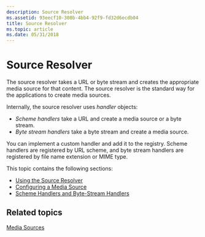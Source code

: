 ```yaml
---
description: Source Resolver
ms.assetid: 93eecf10-308b-4bb4-92f9-fd32d6ecdb04
title: Source Resolver
ms.topic: article
ms.date: 05/31/2018
---
```


# Source Resolver

The source resolver takes a URL or byte stream and creates the appropriate media source for that content. The source resolver is the standard way for the applications to create media sources.

Internally, the source resolver uses *handler* objects:

-   *Scheme handlers* take a URL and create a media source or a byte stream.
-   *Byte stream handlers* take a byte stream and create a media source.

You can implement a custom handler and add it to the registry. Scheme handlers are registered by URL scheme, and byte stream handlers are registered by file name extension or MIME type.

This topic contains the following sections:

-   [Using the Source Resolver](using-the-source-resolver.md)
-   [Configuring a Media Source](configuring-a-media-source.md)
-   [Scheme Handlers and Byte-Stream Handlers](scheme-handlers-and-byte-stream-handlers.md)

## Related topics

<dl> <dt>

[Media Sources](media-sources.md)
</dt> </dl>

 

 



